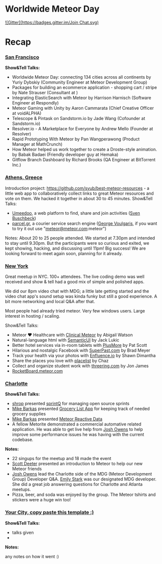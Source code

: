 # Worldwide Meteor Day
[![Gitter](https://badges.gitter.im/Join Chat.svg)](https://gitter.im/meteor/worldwide-meteor-day?utm_source=badge&utm_medium=badge&utm_campaign=pr-badge&utm_content=badge)

# Recap

### [San Francisco](http://www.meetup.com/Meteor-SFBay/events/214137082/)
**Show&Tell Talks:**

* Worldwide Meteor Day: connecting 134 cities across all continents by Yuriy Dybskiy (Community Engineer at Meteor Development Group)
* Packages for building an ecommerce application - shopping cart / stripe by Nate Strauser (Consultant at )
* Integrating ElasticSearch with Meteor by Harrison Harnisch (Software Engineer at Respondly)
* Meteor Gaming with Unity by Aaron Cammarata (Chief Creative Officer at voidALPHA)
* Telescope & Pintask on Sandstorm.io by Jade Wang (Cofounder at Sandstorm.io)
* Resolver.io - A Marketplace for Everyone by Andrew Mello (Founder at Resolver)
* Rapid Prototyping With Meteor by Pan Wangperawong (Product Manager at MathCrunch)
* How Meteor helped us work together to create a Droste-style animation. by Babak Badaei (Friendly developer guy at Hemaka)
* Gitflow Branch Dashboard by Richard Brooks (QA Engineer at BitTorrent Inc.)

### [Athens, Greece](http://www.meetup.com/Meteor-Athens-Greece/events/215885122/)
Introduction project: https://github.com/svub/best-meteor-resources - a little web app to collaboratively collect links to great Meteor resources and vote on them. We hacked it together in about 30 to 45 minutes.
Show&Tell Talks:
* [Umeedoo](http://umeedoo.net), a web platform to find, share and join activities ([Sven Buschbeck](http://svenbuschbeck.net))
* [parcel.gr](http://parcel.gr), a courier service search engine ([George Voulgaris](https://www.linkedin.com/in/voulgaris), if you want to try it out use "meteor@meteor.com:meteor")

Notes:
About 20 to 25 people attended. We started at 7.30pm and intended to stay until 9.30pm. But the participants were so curious and exited, we kept showing, hacking, and discussing until 11pm! Big success! We are looking forward to meet again soon, planning for it already.

### [New York](http://www.meetup.com/Meteor-NY/events/212304662/)
Great meetup in NYC.  100+ attendees.  The live coding demo was well received and show & tell had a good mix of simple and polished apps.

We did our 8pm video chat with MDG; a little late getting started and the video chat app's sound setup was kinda funky but still a good experience. A bit more networking and local Q&A after that.

Most people had already tried meteor.  Very few windows users.  Large interest in hosting / scaling.

Show&Tell Talks:
* Meteor &hearts; Healthcare with [Clinical Meteor](http://clinical.meteor.com) by Abigail Watson
* Natural-language html with [SemanticUI](http://semantic-ui.com/) by Jack Lukic
* Better hotel services via in-room tablets with [PlusMore](http://plusmoretablets.com/) by Pat Scott
* Hilarious and nostalgic Facebook with [SuperPast.com](https://superpast.com) by Brad Meyer
* Track your health via your photos with [Enfluence.io](http://www.enfluence.io/) by Shawn Dimantha
* Share the places you love with [placelist](http://placelist.meteor.com/) by Chaz
* Collect and organize student work with [threering.com](http://threering.com) by Jon James
* [RocketBoard.meteor.com](http://rocketboard.meteor.com)

### [Charlotte](http://www.meetup.com/Meteor-Charlotte/events/211968732/)
**Show&Tell Talks:**

* [shrop](https://twitter.com/shrop) presented [sprintQ](https://github.com/shrop/sprintq) for managing open source sprints
* [Mike Barkas](https://twitter.com/mike_barkas) presented [Grocery List App](https://github.com/mikebarkas/meteor-groceries) for keeping track of needed grocery supplies
* [Mike Barkas](https://twitter.com/mike_barkas) presented [Meteor Reactive Data](https://github.com/mikebarkas/meteor-reactive-data)
* A fellow Metorite demonstrated a commercial automative related application. He was able to get live help from [Josh Owens](https://twitter.com/joshowens) to help improve some performance issues he was having with the current codebase.

**Notes:**

* 22 singups for the meetup and 18 made the event
* [Scott Deeter](https://twitter.com/deetergp) presented an introduction to Meteor to help our new Meteor friends
* [Josh Owens](https://twitter.com/joshowens) lead the Charlotte side of the MDG (Meteor Development Group) Developer Q&A. [Emily Stark](https://twitter.com/estark37) was our designated MDG developer. She did a great job answering questions for Charlotte and Atlanta meetups.
* Pizza, beer, and soda was enjoyed by the group. The Meteor tshirts and stickers were a huge win too!



### [Your City, copy paste this template :)](link)
**Show&Tell Talks:**

* talks given
*

**Notes:**

any notes on how it went :)
